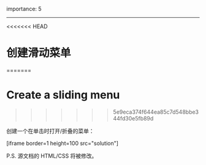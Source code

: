 importance: 5

---

<<<<<<< HEAD
# 创建滑动菜单
=======
# Create a sliding menu
>>>>>>> 5e9eca374f644ea85c7d548bbe344fd30e5fb89d

创建一个在单击时打开/折叠的菜单：

[iframe border=1 height=100 src="solution"]

P.S. 源文档的 HTML/CSS 将被修改。
